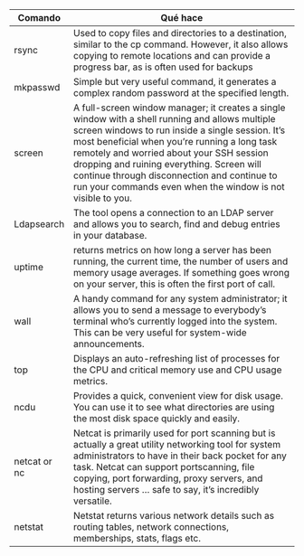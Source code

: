 
|Comando|Qué hace
|-|-
|rsync |Used to copy files and directories to a destination, similar to the cp command. However, it also allows copying to remote locations and can provide a progress bar, as is often used for backups
|mkpasswd |Simple but very useful command, it generates a complex random password at the specified length.
|screen |A full-screen window manager; it creates a single window with a shell running and allows multiple screen windows to run inside a single session. It’s most beneficial when you’re running a long task remotely and worried about your SSH session dropping and ruining everything. Screen will continue through disconnection and continue to run your commands even when the window is not visible to you.
|Ldapsearch|The tool opens a connection to an LDAP server and allows you to search, find and debug entries in your database.
|uptime |returns metrics on how long a server has been running, the current time, the number of users and memory usage averages. If something goes wrong on your server, this is often the first port of call.
|wall |A handy command for any system administrator; it allows you to send a message to everybody’s terminal who’s currently logged into the system. This can be very useful for system-wide announcements.
|top |Displays an auto-refreshing list of processes for the CPU and critical memory use and CPU usage metrics.
|ncdu |Provides a quick, convenient view for disk usage. You can use it to see what directories are using the most disk space quickly and easily.
|netcat or nc |Netcat is primarily used for port scanning but is actually a great utility networking tool for system administrators to have in their back pocket for any task. Netcat can support portscanning, file copying, port forwarding, proxy servers, and hosting servers … safe to say, it’s incredibly versatile.
|netstat | Netstat returns various network details such as routing tables, network connections, memberships, stats, flags etc.

